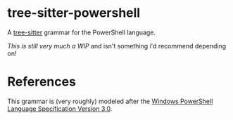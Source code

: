 # tree-sitter-powershell

A [tree-sitter] grammar for the PowerShell language.

*This is still very much a WIP* and isn't something i'd recommend depending on!

# References

This grammar is (very roughly) modeled after the [Windows PowerShell Language Specification Version 3.0][spec].

[tree-sitter]:https://github.com/tree-sitter/tree-sitter
[spec]:https://www.microsoft.com/en-us/download/details.aspx?id=36389
